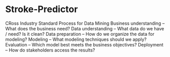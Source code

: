 # Stroke-Predictor

CRoss Industry Standard Process for Data Mining
Business understanding – What does the business need?
Data understanding – What data do we have / need? Is it clean?
Data preparation – How do we organize the data for modeling?
Modeling – What modeling techniques should we apply?
Evaluation – Which model best meets the business objectives?
Deployment – How do stakeholders access the results?
